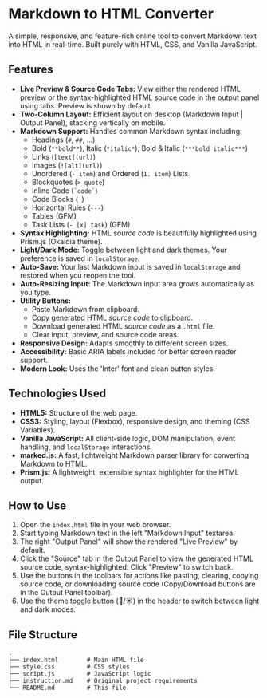 # Markdown to HTML Converter

A simple, responsive, and feature-rich online tool to convert Markdown text into HTML in real-time. Built purely with HTML, CSS, and Vanilla JavaScript.

## Features

*   **Live Preview & Source Code Tabs:** View either the rendered HTML preview or the syntax-highlighted HTML source code in the output panel using tabs. Preview is shown by default.
*   **Two-Column Layout:** Efficient layout on desktop (Markdown Input | Output Panel), stacking vertically on mobile.
*   **Markdown Support:** Handles common Markdown syntax including:
    *   Headings (`#`, `##`, ...)
    *   Bold (`**bold**`), Italic (`*italic*`), Bold & Italic (`***bold italic***`)
    *   Links (`[text](url)`)
    *   Images (`![alt](url)`)
    *   Unordered (`- item`) and Ordered (`1. item`) Lists
    *   Blockquotes (`> quote`)
    *   Inline Code (`` `code` ``)
    *   Code Blocks (``` ```)
    *   Horizontal Rules (`---`)
    *   Tables (GFM)
    *   Task Lists (`- [x] task`) (GFM)
*   **Syntax Highlighting:** HTML *source code* is beautifully highlighted using Prism.js (Okaidia theme).
*   **Light/Dark Mode:** Toggle between light and dark themes. Your preference is saved in `localStorage`.
*   **Auto-Save:** Your last Markdown input is saved in `localStorage` and restored when you reopen the tool.
*   **Auto-Resizing Input:** The Markdown input area grows automatically as you type.
*   **Utility Buttons:**
    *   Paste Markdown from clipboard.
    *   Copy generated HTML *source code* to clipboard.
    *   Download generated HTML *source code* as a `.html` file.
    *   Clear input, preview, and source code areas.
*   **Responsive Design:** Adapts smoothly to different screen sizes.
*   **Accessibility:** Basic ARIA labels included for better screen reader support.
*   **Modern Look:** Uses the 'Inter' font and clean button styles.

## Technologies Used

*   **HTML5:** Structure of the web page.
*   **CSS3:** Styling, layout (Flexbox), responsive design, and theming (CSS Variables).
*   **Vanilla JavaScript:** All client-side logic, DOM manipulation, event handling, and `localStorage` interactions.
*   **marked.js:** A fast, lightweight Markdown parser library for converting Markdown to HTML.
*   **Prism.js:** A lightweight, extensible syntax highlighter for the HTML output.

## How to Use

1.  Open the `index.html` file in your web browser.
2.  Start typing Markdown text in the left "Markdown Input" textarea.
3.  The right "Output Panel" will show the rendered "Live Preview" by default.
4.  Click the "Source" tab in the Output Panel to view the generated HTML source code, syntax-highlighted. Click "Preview" to switch back.
5.  Use the buttons in the toolbars for actions like pasting, clearing, copying source code, or downloading source code (Copy/Download buttons are in the Output Panel toolbar).
6.  Use the theme toggle button (🌙/☀️) in the header to switch between light and dark modes.

## File Structure

```
.
├── index.html        # Main HTML file
├── style.css         # CSS styles
├── script.js         # JavaScript logic
├── instruction.md    # Original project requirements
└── README.md         # This file
